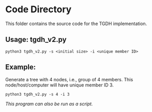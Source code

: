 # Code Directory
This folder contains the source code for the TGDH implementation.
## Usage: tgdh_v2.py
```
python3 tgdh_v2.py -s <initial size> -i <unique member ID>
```
## Example:
Generate a tree with 4 nodes, i.e., group of 4 members.
This node/host/computer will have unique member ID 3.
```
python3 tgdh_v2.py -s 4 -i 3
```
*This program can also be run as a script.*

